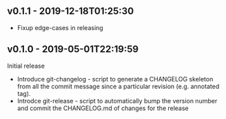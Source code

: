 v0.1.1 - 2019-12-18T01:25:30
----------------------------

* Fixup edge-cases in releasing


v0.1.0 - 2019-05-01T22:19:59
----------------------------

Initial release

* Introduce git-changelog - script to generate a CHANGELOG skeleton from all
  the commit message since a particular revision (e.g. annotated tag).
* Introdce git-release - script to automatically bump the version number and
  commit the CHANGELOG.md of changes for the release

